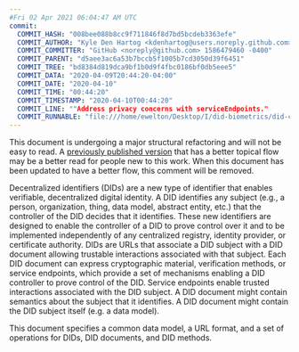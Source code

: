 ```yaml
---
#Fri 02 Apr 2021 06:04:47 AM UTC
commit:
  COMMIT_HASH: "008bee088b8cc9f711846f8d7bd5bcdeb3363efe"
  COMMIT_AUTHOR: "Kyle Den Hartog <kdenhartog@users.noreply.github.com> 1586479460 +1200"
  COMMIT_COMMITTER: "GitHub <noreply@github.com> 1586479460 -0400"
  COMMIT_PARENT: "d5aee3ac6a53b7bccb5f1005b7cd3050d39f6451"
  COMMIT_TREE: "bd8384d819dca9bf1b0d9f4fbc0186bf0db5eee5"
  COMMIT_DATA: "2020-04-09T20:44:20-04:00"
  COMMIT_DATE: "2020-04-10"
  COMMIT_TIME: "00:44:20"
  COMMIT_TIMESTAMP: "2020-04-10T00:44:20"
  COMMIT_LINE: ""Address privacy concerns with serviceEndpoints."
  COMMIT_RUNNABLE: "file:///home/ewelton/Desktop/I/did-biometrics/did-core-dataset/analysis/gitinfo/008bee088b8cc9f711846f8d7bd5bcdeb3363efe/snapshot/index.html"
---
```


<section id="abstract">
<p class="issue">
This document is undergoing a major structural refactoring and will not be easy
to read. A <a href="https://www.w3.org/TR/2019/WD-did-core-20191209/">previously
published version</a> that has a better topical flow may be a better read for
people new to this work. When this document has been updated to have a
better flow, this comment will be removed.
    </p>
<p>
<a>Decentralized identifiers</a> (DIDs) are a new type of identifier that
enables verifiable, decentralized digital identity. A <a>DID</a> identifies
any subject (e.g., a person, organization, thing, data model, abstract entity, etc.)
that the controller of the <a>DID</a> decides that it 
identifies. These new identifiers are designed to enable the controller 
of a <a>DID</a> to prove control over it and to be implemented independently 
of any centralized registry, identity provider, or certificate authority. 
<a>DID</a>s are URLs that associate a <a>DID subject</a> with a 
<a>DID document</a> allowing trustable interactions associated with that subject. 
Each <a>DID document</a> can express cryptographic material, verification methods, 
or <a>service endpoints</a>, which provide a set of mechanisms enabling a 
<a>DID controller</a> to prove control of the <a>DID</a>. <a>Service 
endpoints</a> enable trusted interactions associated with the <a>DID 
subject</a>. A <a>DID document</a> might contain semantics about the subject 
that it identifies. A <a>DID document</a> might contain the <a>DID subject</a> 
itself (e.g. a data model).
    </p>
<p>
This document specifies a common data model, a URL format, and a set of
operations for <a>DIDs</a>, <a>DID documents</a>, and <a>DID methods</a>.
    </p>
</section>
